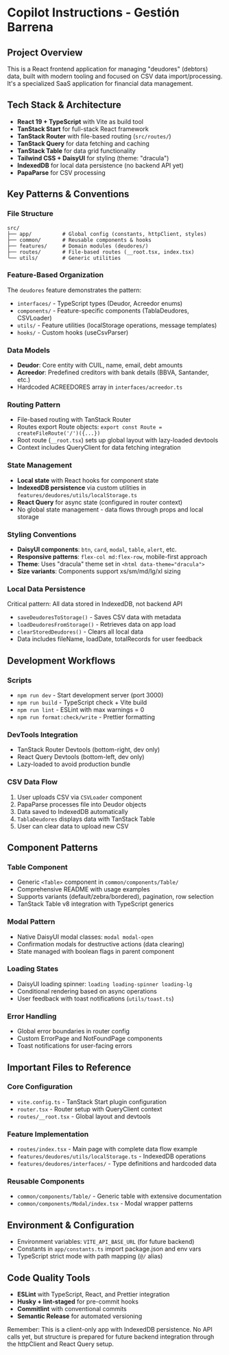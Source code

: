 # Copilot Instructions - Gestión Barrena

## Project Overview

This is a React frontend application for managing "deudores" (debtors) data, built with modern tooling and focused on CSV data import/processing. It's a specialized SaaS application for financial data management.

## Tech Stack & Architecture

- **React 19 + TypeScript** with Vite as build tool
- **TanStack Start** for full-stack React framework
- **TanStack Router** with file-based routing (`src/routes/`)
- **TanStack Query** for data fetching and caching
- **TanStack Table** for data grid functionality
- **Tailwind CSS + DaisyUI** for styling (theme: "dracula")
- **IndexedDB** for local data persistence (no backend API yet)
- **PapaParse** for CSV processing

## Key Patterns & Conventions

### File Structure

```
src/
├── app/          # Global config (constants, httpClient, styles)
├── common/       # Reusable components & hooks
├── features/     # Domain modules (deudores/)
├── routes/       # File-based routes (__root.tsx, index.tsx)
└── utils/        # Generic utilities
```

### Feature-Based Organization

The `deudores` feature demonstrates the pattern:

- `interfaces/` - TypeScript types (Deudor, Acreedor enums)
- `components/` - Feature-specific components (TablaDeudores, CSVLoader)
- `utils/` - Feature utilities (localStorage operations, message templates)
- `hooks/` - Custom hooks (useCsvParser)

### Data Models

- **Deudor**: Core entity with CUIL, name, email, debt amounts
- **Acreedor**: Predefined creditors with bank details (BBVA, Santander, etc.)
- Hardcoded ACREEDORES array in `interfaces/acreedor.ts`

### Routing Pattern

- File-based routing with TanStack Router
- Routes export Route objects: `export const Route = createFileRoute('/')({...})`
- Root route (`__root.tsx`) sets up global layout with lazy-loaded devtools
- Context includes QueryClient for data fetching integration

### State Management

- **Local state** with React hooks for component state
- **IndexedDB persistence** via custom utilities in `features/deudores/utils/localStorage.ts`
- **React Query** for async state (configured in router context)
- No global state management - data flows through props and local storage

### Styling Conventions

- **DaisyUI components**: `btn`, `card`, `modal`, `table`, `alert`, etc.
- **Responsive patterns**: `flex-col md:flex-row`, mobile-first approach
- **Theme**: Uses "dracula" theme set in `<html data-theme="dracula">`
- **Size variants**: Components support xs/sm/md/lg/xl sizing

### Local Data Persistence

Critical pattern: All data stored in IndexedDB, not backend API

- `saveDeudoresToStorage()` - Saves CSV data with metadata
- `loadDeudoresFromStorage()` - Retrieves data on app load
- `clearStoredDeudores()` - Clears all local data
- Data includes fileName, loadDate, totalRecords for user feedback

## Development Workflows

### Scripts

- `npm run dev` - Start development server (port 3000)
- `npm run build` - TypeScript check + Vite build
- `npm run lint` - ESLint with max warnings = 0
- `npm run format:check/write` - Prettier formatting

### DevTools Integration

- TanStack Router Devtools (bottom-right, dev only)
- React Query Devtools (bottom-left, dev only)
- Lazy-loaded to avoid production bundle

### CSV Data Flow

1. User uploads CSV via `CSVLoader` component
2. PapaParse processes file into Deudor objects
3. Data saved to IndexedDB automatically
4. `TablaDeudores` displays data with TanStack Table
5. User can clear data to upload new CSV

## Component Patterns

### Table Component

- Generic `<Table>` component in `common/components/Table/`
- Comprehensive README with usage examples
- Supports variants (default/zebra/bordered), pagination, row selection
- TanStack Table v8 integration with TypeScript generics

### Modal Pattern

- Native DaisyUI modal classes: `modal modal-open`
- Confirmation modals for destructive actions (data clearing)
- State managed with boolean flags in parent component

### Loading States

- DaisyUI loading spinner: `loading loading-spinner loading-lg`
- Conditional rendering based on async operations
- User feedback with toast notifications (`utils/toast.ts`)

### Error Handling

- Global error boundaries in router config
- Custom ErrorPage and NotFoundPage components
- Toast notifications for user-facing errors

## Important Files to Reference

### Core Configuration

- `vite.config.ts` - TanStack Start plugin configuration
- `router.tsx` - Router setup with QueryClient context
- `routes/__root.tsx` - Global layout and devtools

### Feature Implementation

- `routes/index.tsx` - Main page with complete data flow example
- `features/deudores/utils/localStorage.ts` - IndexedDB operations
- `features/deudores/interfaces/` - Type definitions and hardcoded data

### Reusable Components

- `common/components/Table/` - Generic table with extensive documentation
- `common/components/Modal/index.tsx` - Modal wrapper patterns

## Environment & Configuration

- Environment variables: `VITE_API_BASE_URL` (for future backend)
- Constants in `app/constants.ts` import package.json and env vars
- TypeScript strict mode with path mapping (`@/` alias)

## Code Quality Tools

- **ESLint** with TypeScript, React, and Prettier integration
- **Husky + lint-staged** for pre-commit hooks
- **Commitlint** with conventional commits
- **Semantic Release** for automated versioning

Remember: This is a client-only app with IndexedDB persistence. No API calls yet, but structure is prepared for future backend integration through the httpClient and React Query setup.
